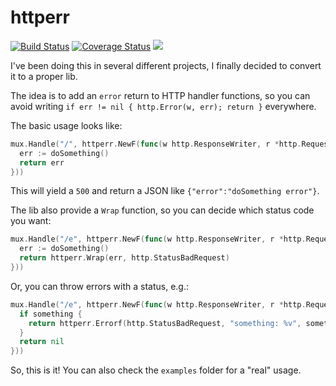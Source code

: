 # httperr

[![Build
Status](https://img.shields.io/github/actions/workflow/status/caarlos0/httperr/build.yml?branch=main)](https://github.com/caarlos0/httperr/actions?workflow=build)
[![Coverage Status](https://img.shields.io/codecov/c/gh/caarlos0/httperr.svg?logo=codecov&style=for-the-badge)](https://codecov.io/gh/caarlos0/httperr)
[![](http://img.shields.io/badge/godoc-reference-5272B4.svg?style=for-the-badge)](http://godoc.org/github.com/caarlos0/httperr)

I've been doing this in several different projects, I finally decided to
convert it to a proper lib.

The idea is to add an `error` return to HTTP handler functions, so you can
avoid writing `if err != nil { http.Error(w, err); return }` everywhere.

The basic usage looks like:

```go
mux.Handle("/", httperr.NewF(func(w http.ResponseWriter, r *http.Request) error {
  err := doSomething()
  return err
}))
```

This will yield a `500` and return a JSON like `{"error":"doSomething error"}`.

The lib also provide a `Wrap` function, so you can decide which status code
you want:

```go
mux.Handle("/e", httperr.NewF(func(w http.ResponseWriter, r *http.Request) error {
  err := doSomething()
  return httperr.Wrap(err, http.StatusBadRequest)
}))
```

Or, you can throw errors with a status, e.g.:

```go
mux.Handle("/e", httperr.NewF(func(w http.ResponseWriter, r *http.Request) error {
  if something {
	return httperr.Errorf(http.StatusBadRequest, "something: %v", something)
  }
  return nil
}))
```


So, this is it! You can also check the `examples` folder for a "real" usage.
